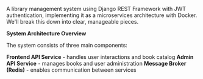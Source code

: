 A library management system using Django REST Framework with JWT authentication, implementing it as a microservices architecture with Docker. We'll break this down into clear, manageable pieces.

**System Architecture Overview**

The system consists of three main components:

**Frontend API Service** - handles user interactions and book catalog
**Admin API Service** - manages books and user administration
**Message Broker (Redis)** - enables communication between services
